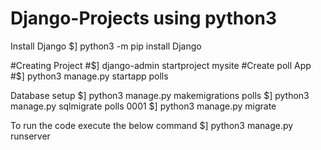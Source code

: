 # Django-Projects using python3

Install Django
$] python3 -m pip install Django

#Creating Project
#$] django-admin startproject mysite
#Create poll App
#$] python3 manage.py startapp polls

Database setup
$] python3 manage.py makemigrations polls
$] python3 manage.py sqlmigrate polls 0001
$] python3 manage.py migrate

To run the code execute the below command
$] python3 manage.py runserver
